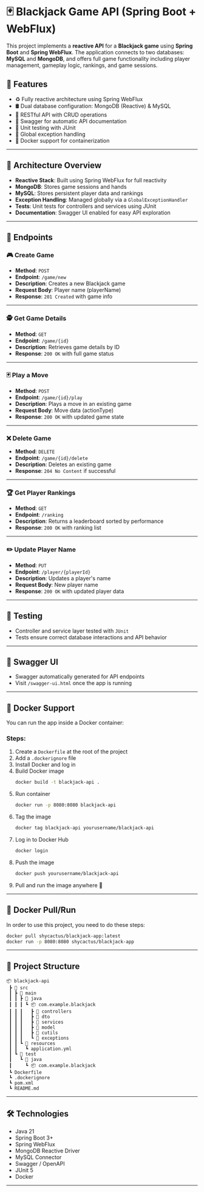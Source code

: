 # 🃏 Blackjack Game API (Spring Boot + WebFlux)

This project implements a **reactive API** for a **Blackjack game** using **Spring Boot** and **Spring WebFlux**. The application connects to two databases: **MySQL** and **MongoDB**, and offers full game functionality including player management, gameplay logic, rankings, and game sessions.

## 🚀 Features

- ♻️ Fully reactive architecture using Spring WebFlux  
- 🛢️ Dual database configuration: MongoDB (Reactive) & MySQL  
- 🧩 RESTful API with CRUD operations  
- 📄 Swagger for automatic API documentation  
- 🧪 Unit testing with JUnit 
- 🧯 Global exception handling  
- 🐳 Docker support for containerization  

---

## 🧠 Architecture Overview

- **Reactive Stack**: Built using Spring WebFlux for full reactivity
- **MongoDB**: Stores game sessions and hands
- **MySQL**: Stores persistent player data and rankings
- **Exception Handling**: Managed globally via a `GlobalExceptionHandler`
- **Tests**: Unit tests for controllers and services using JUnit
- **Documentation**: Swagger UI enabled for easy API exploration

---

## 📡 Endpoints

### 🎮 Create Game
- **Method**: `POST`
- **Endpoint**: `/game/new`
- **Description**: Creates a new Blackjack game
- **Request Body**: Player name (playerName)
- **Response**: `201 Created` with game info

---

### 🕵️ Get Game Details
- **Method**: `GET`
- **Endpoint**: `/game/{id}`
- **Description**: Retrieves game details by ID
- **Response**: `200 OK` with full game status

---

### 🃏 Play a Move
- **Method**: `POST`
- **Endpoint**: `/game/{id}/play`
- **Description**: Plays a move in an existing game
- **Request Body**: Move data (actionType)
- **Response**: `200 OK` with updated game state

---

### ❌ Delete Game
- **Method**: `DELETE`
- **Endpoint**: `/game/{id}/delete`
- **Description**: Deletes an existing game
- **Response**: `204 No Content` if successful

---

### 🏆 Get Player Rankings
- **Method**: `GET`
- **Endpoint**: `/ranking`
- **Description**: Returns a leaderboard sorted by performance
- **Response**: `200 OK` with ranking list

---

### ✏️ Update Player Name
- **Method**: `PUT`
- **Endpoint**: `/player/{playerId}`
- **Description**: Updates a player's name
- **Request Body**: New player name
- **Response**: `200 OK` with updated player data

---

## 🧪 Testing

- Controller and service layer tested with `JUnit`
- Tests ensure correct database interactions and API behavior

---

## 📘 Swagger UI

- Swagger automatically generated for API endpoints  
- Visit `/swagger-ui.html` once the app is running

---

## 🐳 Docker Support

You can run the app inside a Docker container:

### Steps:

1. Create a `Dockerfile` at the root of the project
2. Add a `.dockerignore` file
3. Install Docker and log in
4. Build Docker image  
   ```bash
   docker build -t blackjack-api .
   ```
5. Run container  
   ```bash
   docker run -p 8080:8080 blackjack-api
   ```
6. Tag the image  
   ```bash
   docker tag blackjack-api yourusername/blackjack-api
   ```
7. Log in to Docker Hub  
   ```bash
   docker login
   ```
8. Push the image  
   ```bash
   docker push yourusername/blackjack-api
   ```
9. Pull and run the image anywhere 🎉

---

## 🐳 Docker Pull/Run

In order to use this project, you need to do these steps:

```bash
docker pull shycactus/blackjack-app:latest
docker run -p 8080:8080 shycactus/blackjack-app
```

---

## 📁 Project Structure

```
📦 blackjack-api
 ┣ 📂 src
 ┃ ┣ 📂 main
 ┃ ┃ ┣ 📂 java
 ┃ ┃ ┃ ┗ 📦 com.example.blackjack
 ┃ ┃ ┃   ┣ 📂 controllers
 ┃ ┃ ┃   ┣ 📂 dto
 ┃ ┃ ┃   ┣ 📂 services
 ┃ ┃ ┃   ┣ 📂 model
 ┃ ┃ ┃   ┣ 📂 cutils
 ┃ ┃ ┃   ┗ 📂 exceptions
 ┃ ┃ ┗ 📂 resources
 ┃ ┃   ┗ application.yml
 ┃ ┗ 📂 test
 ┃   ┗ 📂 java
 ┃     ┗ 📦 com.example.blackjack
 ┗ Dockerfile
 ┗ .dockerignore
 ┗ pom.xml
 ┗ README.md
```

---

## 🛠️ Technologies

- Java 21
- Spring Boot 3+
- Spring WebFlux
- MongoDB Reactive Driver
- MySQL Connector
- Swagger / OpenAPI
- JUnit 5
- Docker

---
